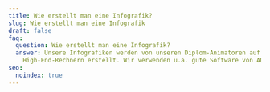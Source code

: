 ```yaml
---
title: Wie erstellt man eine Infografik?
slug: Wie erstellt man eine Infografik
draft: false
faq:
  question: Wie erstellt man eine Infografik?
  answer: Unsere Infografiken werden von unseren Diplom-Animatoren auf
    High-End-Rechnern erstellt. Wir verwenden u.a. gute Software von ADOBE.
seo:
  noindex: true
---
```

